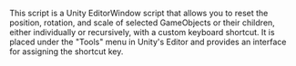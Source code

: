 
This script is a Unity EditorWindow script that allows you to reset the position, rotation, and scale of selected GameObjects or their children, either individually or recursively, with a custom keyboard shortcut. It is placed under the "Tools" menu in Unity's Editor and provides an interface for assigning the shortcut key.
